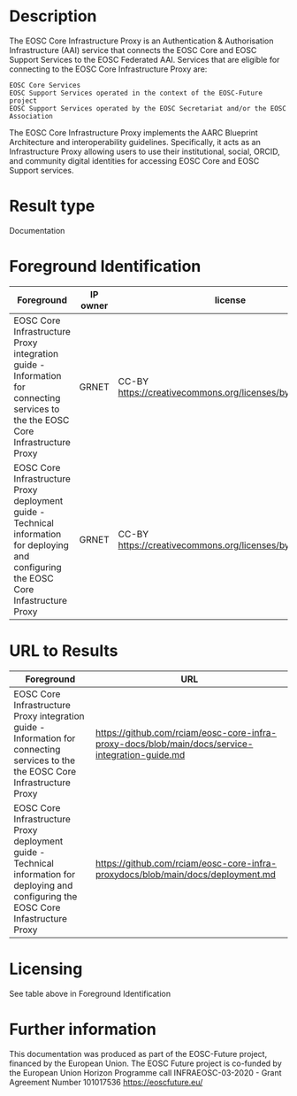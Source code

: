 # Description
The EOSC Core Infrastructure Proxy is an Authentication & Authorisation Infrastructure (AAI) service that connects the EOSC Core and EOSC Support Services to the EOSC Federated AAI. Services that are eligible for connecting to the EOSC Core Infrastructure Proxy are:

    EOSC Core Services
    EOSC Support Services operated in the context of the EOSC-Future project
    EOSC Support Services operated by the EOSC Secretariat and/or the EOSC Association

The EOSC Core Infrastructure Proxy implements the AARC Blueprint Architecture and interoperability guidelines. Specifically, it acts as an Infrastructure Proxy allowing users to use their institutional, social, ORCID, and community digital identities for accessing EOSC Core and EOSC Support services.


# Result type

Documentation

# Foreground Identification

| Foreground | IP owner | license|
|------------|----------|--------|
|EOSC Core Infrastructure Proxy integration guide	- Information for connecting services to the the EOSC Core Infrastructure Proxy |GRNET|CC-BY https://creativecommons.org/licenses/by/4.0/deed.es|
|EOSC Core Infrastructure Proxy deployment guide - Technical information for deploying and configuring the EOSC Core Infastructure Proxy	|GRNET |CC-BY https://creativecommons.org/licenses/by/4.0/deed.es|

# URL to Results

| Foreground | URL|
|------------|----------|
|EOSC Core Infrastructure Proxy integration guide	- Information for connecting services to the the EOSC Core Infrastructure Proxy| https://github.com/rciam/eosc-core-infra-proxy-docs/blob/main/docs/service-integration-guide.md|
|EOSC Core Infrastructure Proxy deployment guide - Technical information for deploying and configuring the EOSC Core Infastructure Proxy| https://github.com/rciam/eosc-core-infra-proxydocs/blob/main/docs/deployment.md|


# Licensing
See table above in Foreground Identification

# Further information
This documentation was produced as part of the EOSC-Future project, financed by the European Union.
The EOSC Future project is co-funded by the European Union Horizon Programme call INFRAEOSC-03-2020 - Grant Agreement Number 101017536 
https://eoscfuture.eu/
